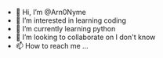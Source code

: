 - 👋 Hi, I’m @Arn0Nyme
- 👀 I’m interested in learning coding
- 🌱 I’m currently learning python
- 💞️ I’m looking to collaborate on I don't know
- 📫 How to reach me ...

<!---
Arn0Nyme/Arn0Nyme is a ✨ special ✨ repository because its `README.md` (this file) appears on your GitHub profile.
You can click the Preview link to take a look at your changes.
--->
